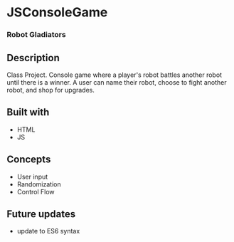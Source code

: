 # JSConsoleGame
### Robot Gladiators

## Description
Class Project. Console game where a player's robot battles another robot until there is a winner. A user can name their robot,
choose to fight another robot, and shop for upgrades.

## Built with
* HTML 
* JS


## Concepts 

* User input
* Randomization
* Control Flow


## Future updates
* update to ES6 syntax